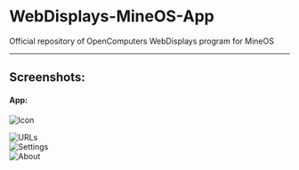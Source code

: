 # WebDisplays-MineOS-App
Official repository of OpenComputers WebDisplays program for MineOS

---

## Screenshots:
#### App:
![Icon](https://olejka.ru/s/35ea8558a3.png)  

![URLs](https://olejka.ru/s/6c2b16691e.png)  
![Settings](https://olejka.ru/s/586fc0380e.png)  
![About](https://olejka.ru/s/fd90095128.png)  
